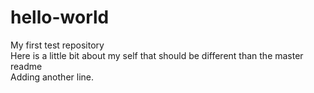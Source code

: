# hello-world
My first test repository
<br>Here is a little bit about my self that should be different than the master readme
<br>Adding another line.

